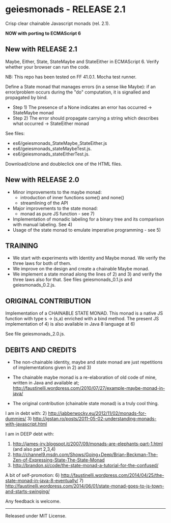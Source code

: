 geiesmonads - RELEASE 2.1
=========================
Crisp clear chainable Javascript monads (rel. 2.1).

**NOW with porting to ECMAScript 6**

New with RELEASE 2.1
--------------------
Maybe, Either, State, StateMaybe and StateEither in ECMAScript 6. Verify whether your browser can run the code.

NB: This repo has been tested on FF 41.0.1. Mocha test runner.

Define a State monad that manages errors (in a sense like Maybe): 
if an error/problem occurs during the "do" computation, it is signalled and propagated by bind. 
 - Step 1) The presence of a None indicates an error has occurred -> StateMaybe monad
 - Step 2) The error should propagate carrying a string which describes what occurred -> StateEither monad

See files:
* es6/geiesmonads_StateMaybe_StateEither.js
* es6/geiesmonads_stateMaybeTest.js.
* es6/geiesmonads_stateEitherTest.js.

Download/clone and doubleclick one of the HTML files.

New with RELEASE 2.0
--------------------
- Minor improvements to the maybe monad:
  - introduction of inner functions some() and none()
  - streamlining of the API
- Major improvements to the state monad:
  - monad as pure JS function - see 7)
- Implementation of monadic labeling for a binary tree and its
  comparison with manual labeling. See 4)
- Usage of the state monad to emulate imperative programming - see 5)

TRAINING
--------
- We start with experiments with Identity and Maybe monad. We verify the three laws for both of them.
- We improve on the design and create a chainable Maybe monad.
- We implement a state monad along the lines of 2) and 3) and verify the three laws also for that.
See files geiesmonads_0.1.js and geiesmonads_0.2.js.

ORIGINAL CONTRIBUTION
---------------------
Implementation of a CHAINABLE STATE MONAD.
This monad is a native JS function with type s -> (s,a) enriched with a bind method.
The present JS implementation of 4) is also available in Java 8 language at 6)

See file geiesmonads_2.0.js.

DEBITS AND CREDITS
------------------
- The non-chainable identity, maybe and state monad are just repetitions 
of implementations given in 2) and 3)

- The chainable maybe monad is a re-elaboration of old code of mine, written in Java and available at;
http://faustinelli.wordpress.com/2010/07/27/example-maybe-monad-in-java/

- The original contribution (chainable state monad) is a truly cool thing.

I am in debt with:
2) http://jabberwocky.eu/2012/11/02/monads-for-dummies/
3) http://igstan.ro/posts/2011-05-02-understanding-monads-with-javascript.html

I am in DEEP debt with:
1) http://james-iry.blogspot.it/2007/09/monads-are-elephants-part-1.html (and also part 2,3,4)
4) http://channel9.msdn.com/Shows/Going+Deep/Brian-Beckman-The-Zen-of-Expressing-State-The-State-Monad
5) http://brandon.si/code/the-state-monad-a-tutorial-for-the-confused/

A bit of self-promotion:
6) http://faustinelli.wordpress.com/2014/04/25/the-state-monad-in-java-8-eventually/
7) http://faustinelli.wordpress.com/2014/06/01/state-monad-goes-to-js-town-and-starts-swinging/

Any feedback is welcome.

--------------------------
Released under MIT License.
